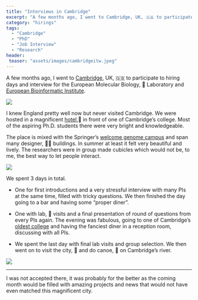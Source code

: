 ```yaml
---
title: "Interviews in Cambridge"
excerpt: "A few months ago, I went to Cambridge, UK, 🇬🇧 to participate to hiring days and interview for EMBL-EBI"
category: "hirings"
tags:
  - "Cambridge"
  - "PhD"
  - "Job Interview"
  - "Research"
header:
 teaser: "assets/images/cambridgeitw.jpeg"
---
```


A few months ago, I went to [Cambridge](https://fr.wikipedia.org/wiki/Cambridge), UK, 🇬🇧 to participate to hiring days and interview for the European Molecular Biology, 🧬 Laboratory and [European Bioinformatic Institute](https://www.ebi.ac.uk/).

![](https://cdn-images-1.medium.com/max/2000/1*2vhDB_2nMvctjEy8rVAx9g.jpeg)

I knew England pretty well now but never visited Cambridge. We were hosted in a magnificent [hotel](https://www.gonvillehotel.co.uk/),🏨 in front of one of Cambridge’s college. Most of the aspiring Ph.D. students there were very bright and knowledgeable.

The place is mixed with the Springer’s [welcome genome campus](https://www.wellcomegenomecampus.org/) and span many designer, 👩‍🎨 buildings. In summer at least it felt very beautiful and lively. The researchers were in group made cubicles which would not be, to me, the best way to let people interact.

![](https://cdn-images-1.medium.com/max/8064/1*hjG7G9efRKvLrUJMputQYQ.jpeg)

We spent 3 days in total.

* One for first introductions and a very stressful interview with many PIs at the same time, filled with tricky questions. We then finished the day going to a bar and having some “proper diner”.

* One with lab, 🔬 visits and a final presentation of round of questions from every PIs again. The evening was fabulous, going to one of Cambridge’s [oldest college](https://goo.gl/maps/kcuPNYx35o62) and having the fanciest diner in a reception room, discussing with all PIs.

* We spent the last day with final lab visits and group selection. We then went on to visit the city, 🌃 and do canoe, 🛶 on Cambridge’s river.

![](https://cdn-images-1.medium.com/max/8064/1*Ij_IK5l5lwAcn-zeoA52Kg.jpeg)

-----

I was not accepted there, it was probably for the better as the coming month would be filled with amazing projects and news that would not have even matched this magnificent city.
